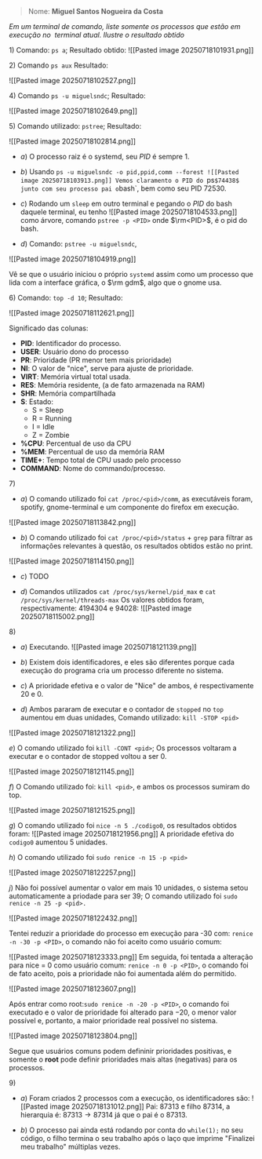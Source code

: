 
> Nome: **Miguel Santos Nogueira da Costa**

*Em um terminal de comando, liste somente os processos que estão em execução no  terminal atual. Ilustre o resultado obtido*

$1)$ Comando: `ps a`; Resultado obtido:
![[Pasted image 20250718101931.png]]

$2)$ Comando `ps aux` Resultado:

![[Pasted image 20250718102527.png]]

$4)$ Comando `ps -u miguelsndc`; Resultado:

![[Pasted image 20250718102649.png]]

$5)$ Comando utilizado: `pstree`; Resultado:

![[Pasted image 20250718102814.png]]

- $a)$ O processo raiz é o systemd, seu $PID$ é sempre $1$.

- $b)$ Usando `ps -u miguelsndc -o pid,ppid,comm --forest
	 ![[Pasted image 20250718103913.png]]
		Vemos claramento o PID do `ps` $74438$  junto com seu processo pai o `bash`, bem como seu PID $72530$.

- $c)$ Rodando um `sleep` em outro terminal e pegando o $PID$ do bash daquele terminal, eu tenho ![[Pasted image 20250718104533.png]] como árvore, comando `pstree -p <PID>` onde $\rm<PID>$, é o pid do bash.

- $d)$ Comando: `pstree -u miguelsndc`,

![[Pasted image 20250718104919.png]]

Vê se que o usuário iniciou o próprio `systemd` assim como um processo que lida com a interface gráfica, o $\rm gdm$, algo que o gnome usa. 

$6)$ Comando: `top -d 10`; Resultado:

![[Pasted image 20250718112621.png]]

Significado das colunas:
 - **PID**: Identificador do processo.
 - **USER**: Usuário dono do processo
 - **PR**: Prioridade (PR menor tem mais prioridade)
 - **NI**: O valor de "nice", serve para ajuste de prioridade.
 - **VIRT**: Memória virtual total usada.
 - **RES**: Memória residente, (a de fato armazenada na RAM)
 - **SHR**: Memória compartilhada
 - **S**: Estado:
	- S = Sleep
	- R = Running
	- I = Idle
	- Z = Zombie
 - **%CPU**: Percentual de uso da CPU
 - **%MEM**: Percentual de uso da memória RAM
 - **TIME+**: Tempo total de CPU usado pelo processo
 - **COMMAND**: Nome do commando/processo.

$7)$
- $a)$ O comando utilizado foi `cat /proc/<pid>/comm`, as executáveis foram, spotify, gnome-terminal e um componente do firefox em execução.

![[Pasted image 20250718113842.png]]


- $b)$ O comando utilizado foi `cat /proc/<pid>/status` + `grep` para filtrar as informações relevantes à questão, os resultados obtidos estão no print.

![[Pasted image 20250718114150.png]]

- $c)$ TODO

- $d)$ Comandos utilizados `cat /proc/sys/kernel/pid_max` e `cat /proc/sys/kernel/threads-max` Os valores obtidos foram, respectivamente: $4194304$ e $94028$:
![[Pasted image 20250718115002.png]]

$8)$
- $a)$ Executando.
![[Pasted image 20250718121139.png]]

- $b)$ Existem dois identificadores, e eles são diferentes porque cada execução do programa cria um processo diferente no sistema.
- $c)$ A prioridade efetiva e o valor de "Nice" de ambos, é respectivamente $20$ e $0$. 
- $d)$ Ambos pararam de executar e o contador de `stopped` no `top` aumentou em duas unidades, Comando utilizado: `kill -STOP <pid>`

![[Pasted image 20250718121322.png]]

$e)$ O comando utilizado foi `kill -CONT <pid>`; Os processos voltaram a executar e o contador de stopped voltou a ser 0.

![[Pasted image 20250718121145.png]]

$f)$ O Comando utilizado foi: `kill <pid>`,  e ambos os processos sumiram do top.

![[Pasted image 20250718121525.png]]

$g)$ O comando utilizado foi `nice -n 5 ./codigo0`, os resultados obtidos foram:
![[Pasted image 20250718121956.png]]
A prioridade efetiva do `codigo0` aumentou $5$ unidades.

$h)$ O comando utilizado foi `sudo renice -n 15 -p <pid>` 

![[Pasted image 20250718122257.png]]

$j)$ Não foi possível aumentar o valor em mais $10$ unidades, o sistema setou automaticamente a priodade para ser $39$; O comando utilizado foi `sudo renice -n 25 -p <pid>.`


![[Pasted image 20250718122432.png]]


Tentei reduzir a prioridade do processo em execução para -30 com: `renice -n -30 -p <PID>`, o comando não foi aceito como usuário comum:

![[Pasted image 20250718123333.png]]
Em seguida, foi tentada a alteração para nice = 0 como usuário comum: `renice -n 0 -p <PID>`, o comando foi de fato aceito, pois a prioridade não foi aumentada além do permitido.

![[Pasted image 20250718123607.png]]

Após entrar como root:`sudo renice -n -20 -p <PID>`, o comando foi executado e o valor de prioridade foi alterado para $-20$, o menor valor possível e, portanto, a maior prioridade real possível no sistema.

![[Pasted image 20250718123804.png]]

Segue que usuários comuns podem defininir prioridades positivas, e somente o **root** pode definir prioridades mais altas (negativas) para os processos.

$9)$
- $a)$ Foram criados $2$ processos com a execução, os identificadores são: 
![[Pasted image 20250718131012.png]] 
Pai: $87313$ e filho $87314$, a hierarquia é: $87313 \rightarrow 87314$ já que o pai é o $87313$.

- $b)$ O processo pai ainda está rodando por conta do `while(1);` no seu código, o filho termina o seu trabalho após o laço que imprime "Finalizei meu trabalho"  múltiplas vezes.

